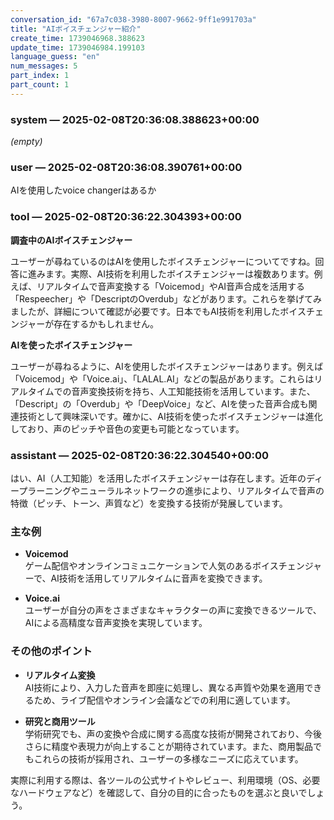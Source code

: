 ```yaml
---
conversation_id: "67a7c038-3980-8007-9662-9ff1e991703a"
title: "AIボイスチェンジャー紹介"
create_time: 1739046968.388623
update_time: 1739046984.199103
language_guess: "en"
num_messages: 5
part_index: 1
part_count: 1
---
```


### system — 2025-02-08T20:36:08.388623+00:00

_(empty)_

### user — 2025-02-08T20:36:08.390761+00:00

AIを使用したvoice changerはあるか

### tool — 2025-02-08T20:36:22.304393+00:00

**調査中のAIボイスチェンジャー**

ユーザーが尋ねているのはAIを使用したボイスチェンジャーについてですね。回答に進みます。実際、AI技術を利用したボイスチェンジャーは複数あります。例えば、リアルタイムで音声変換する「Voicemod」やAI音声合成を活用する「Respeecher」や「DescriptのOverdub」などがあります。これらを挙げてみましたが、詳細について確認が必要です。日本でもAI技術を利用したボイスチェンジャーが存在するかもしれません。

**AIを使ったボイスチェンジャー**

ユーザーが尋ねるように、AIを使用したボイスチェンジャーはあります。例えば「Voicemod」や「Voice.ai」、「LALAL.AI」などの製品があります。これらはリアルタイムでの音声変換技術を持ち、人工知能技術を活用しています。また、「Descript」の「Overdub」や「DeepVoice」など、AIを使った音声合成も関連技術として興味深いです。確かに、AI技術を使ったボイスチェンジャーは進化しており、声のピッチや音色の変更も可能となっています。

### assistant — 2025-02-08T20:36:22.304540+00:00

はい、AI（人工知能）を活用したボイスチェンジャーは存在します。近年のディープラーニングやニューラルネットワークの進歩により、リアルタイムで音声の特徴（ピッチ、トーン、声質など）を変換する技術が発展しています。

### 主な例

- **Voicemod**  
  ゲーム配信やオンラインコミュニケーションで人気のあるボイスチェンジャーで、AI技術を活用してリアルタイムに音声を変換できます。

- **Voice.ai**  
  ユーザーが自分の声をさまざまなキャラクターの声に変換できるツールで、AIによる高精度な音声変換を実現しています。

### その他のポイント

- **リアルタイム変換**  
  AI技術により、入力した音声を即座に処理し、異なる声質や効果を適用できるため、ライブ配信やオンライン会議などでの利用に適しています。

- **研究と商用ツール**  
  学術研究でも、声の変換や合成に関する高度な技術が開発されており、今後さらに精度や表現力が向上することが期待されています。また、商用製品でもこれらの技術が採用され、ユーザーの多様なニーズに応えています。

実際に利用する際は、各ツールの公式サイトやレビュー、利用環境（OS、必要なハードウェアなど）を確認して、自分の目的に合ったものを選ぶと良いでしょう。
